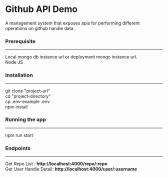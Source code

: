 # Github API Demo
A management system that exposes apis for performing different operations on github handle data.

<h3> Prerequisite </h3> <hr>
Local mongo db instance url or deployment mongo instance url.<br />
Node JS

<h3> Installation </h3> <hr>
  git clone "project-url" <br />
  cd "project-directory" <br />
  cp .env-example .env <br />
  npm install <br />

<h3> Running the app </h3> <hr>

  npm run start
  
<h3>Endpoints </h3> <hr>
Get Repo List : <b>http://localhost:4000/repo/:repo</b> <br>
Get User Handle Detail: <b>http://localhost:4000/user/:username</b>
